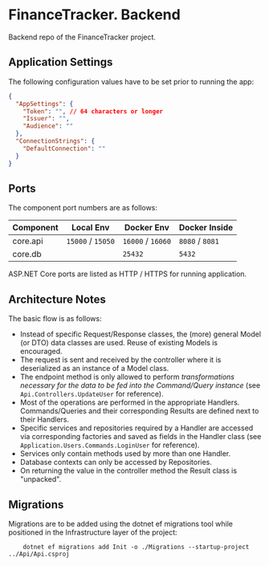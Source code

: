 # FinanceTracker. Backend

Backend repo of the FinanceTracker project.

## Application Settings

The following configuration values have to be set prior to running the app:

```json
{
  "AppSettings": {
    "Token": "", // 64 characters or longer
    "Issuer": "",
    "Audience": ""
  },
  "ConnectionStrings": {
    "DefaultConnection": ""
  }
}
```

## Ports

The component port numbers are as follows:

| Component | Local Env         | Docker Env        | Docker Inside   |
| --------- | ----------------- | ----------------- | --------------- |
| core.api  | `15000` / `15050` | `16000` / `16060` | `8080` / `8081` |
| core.db   |                   | `25432`           | `5432`          |

ASP.NET Core ports are listed as HTTP / HTTPS for running application.

## Architecture Notes

The basic flow is as follows:

- Instead of specific Request/Response classes, the (more) general Model (or DTO) data classes are used. Reuse of existing Models is encouraged.
- The request is sent and received by the controller where it is deserialized as an instance of a Model class.
- The endpoint method is only allowed to perform _transformations necessary for the data to be fed into the Command/Query instance_ (see `Api.Controllers.UpdateUser` for reference).
- Most of the operations are performed in the appropriate Handlers. Commands/Queries and their corresponding Results are defined next to their Handlers.
- Specific services and repositories required by a Handler are accessed via corresponding factories and saved as fields in the Handler class (see `Application.Users.Commands.LoginUser` for reference).
- Services only contain methods used by more than one Handler.
- Database contexts can only be accessed by Repositories.
- On returning the value in the controller method the Result class is "unpacked".

## Migrations

Migrations are to be added using the dotnet ef migrations tool while positioned in the Infrastructure layer of the project:

```shell
    dotnet ef migrations add Init -o ./Migrations --startup-project ../Api/Api.csproj
```
